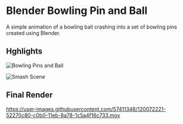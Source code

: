 # Blender Bowling Pin and Ball

A simple animation of a bowling ball crashing into a set of bowling pins created using Blender.

## Hghlights

![Bowling Pins and Ball](https://user-images.githubusercontent.com/57411348/120072137-ce6d2000-c0af-11eb-9fcb-b0ab368da989.png)

![Smash Scene](https://user-images.githubusercontent.com/57411348/120072150-eb095800-c0af-11eb-80bf-7b39e0974b81.png)


## Final Render

https://user-images.githubusercontent.com/57411348/120072221-52270c80-c0b0-11eb-8a78-1c5a4f16c733.mov

